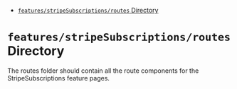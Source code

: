 <!-- START doctoc generated TOC please keep comment here to allow auto update -->
<!-- DON'T EDIT THIS SECTION, INSTEAD RE-RUN doctoc TO UPDATE -->

- [`features/stripeSubscriptions/routes` Directory](#featuresstripesubscriptionsroutes-directory)

<!-- END doctoc generated TOC please keep comment here to allow auto update -->

# `features/stripeSubscriptions/routes` Directory

The routes folder should contain all the route components for the StripeSubscriptions feature pages.
